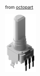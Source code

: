 
from [octopart](https://octopart.com/evu-f2mfl3d14-panasonic-39595543 "octopart")

<img src="EVUF2MFL3D14.png" width="100px">
